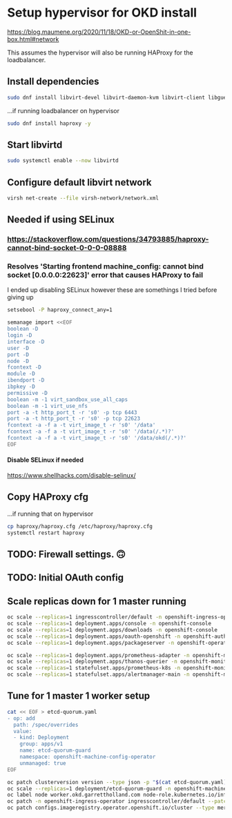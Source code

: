 # Setup hypervisor for OKD install
https://blog.maumene.org/2020/11/18/OKD-or-OpenShit-in-one-box.html#network

This assumes the hypervisor will also be running HAProxy for the loadbalancer.

## Install dependencies
```bash
sudo dnf install libvirt-devel libvirt-daemon-kvm libvirt-client libguestfs-tools-c virt-install
```
...if running loadbalancer on hypervisor
```bash
sudo dnf install haproxy -y
```

## Start libvirtd
```bash
sudo systemctl enable --now libvirtd
```

## Configure default libvirt network
```bash
virsh net-create --file virsh-network/network.xml
```


## Needed if using SELinux

### https://stackoverflow.com/questions/34793885/haproxy-cannot-bind-socket-0-0-0-08888
### Resolves 'Starting frontend machine_config: cannot bind socket [0.0.0.0:22623]' error that causes HAProxy to fail

I ended up disabling SELinux however these are somethings I tried before giving up

```bash
setsebool -P haproxy_connect_any=1
```

```bash
semanage import <<EOF
boolean -D
login -D
interface -D
user -D
port -D
node -D
fcontext -D
module -D
ibendport -D
ibpkey -D
permissive -D
boolean -m -1 virt_sandbox_use_all_caps
boolean -m -1 virt_use_nfs
port -a -t http_port_t -r 's0' -p tcp 6443
port -a -t http_port_t -r 's0' -p tcp 22623
fcontext -a -f a -t virt_image_t -r 's0' '/data'
fcontext -a -f a -t virt_image_t -r 's0' '/data(/.*)?'
fcontext -a -f a -t virt_image_t -r 's0' '/data/okd(/.*)?'
EOF
```
#### Disable SELinux if needed
https://www.shellhacks.com/disable-selinux/

## Copy HAProxy cfg
...if running that on hypervisor
```bash
cp haproxy/haproxy.cfg /etc/haproxy/haproxy.cfg
systemctl restart haproxy
```

## TODO: Firewall settings. 🙃

## TODO: Initial OAuth config

## Scale replicas down for 1 master running
```bash
oc scale --replicas=1 ingresscontroller/default -n openshift-ingress-operator
oc scale --replicas=1 deployment.apps/console -n openshift-console
oc scale --replicas=1 deployment.apps/downloads -n openshift-console
oc scale --replicas=1 deployment.apps/oauth-openshift -n openshift-authentication
oc scale --replicas=1 deployment.apps/packageserver -n openshift-operator-lifecycle-manager

oc scale --replicas=1 deployment.apps/prometheus-adapter -n openshift-monitoring
oc scale --replicas=1 deployment.apps/thanos-querier -n openshift-monitoring
oc scale --replicas=1 statefulset.apps/prometheus-k8s -n openshift-monitoring
oc scale --replicas=1 statefulset.apps/alertmanager-main -n openshift-monitoring
```

## Tune for 1 master 1 worker setup 
```bash
cat << EOF > etcd-quorum.yaml
- op: add
  path: /spec/overrides
  value:
  - kind: Deployment
    group: apps/v1
    name: etcd-quorum-guard
    namespace: openshift-machine-config-operator
    unmanaged: true
EOF
```
```bash
oc patch clusterversion version --type json -p "$(cat etcd-quorum.yaml)"
oc scale --replicas=1 deployment/etcd-quorum-guard -n openshift-machine-config-operator
oc label node worker.okd.garrettholland.com node-role.kubernetes.io/infra="true"
oc patch -n openshift-ingress-operator ingresscontroller/default --patch '{"spec":{"replicas": 1,"nodePlacement":{"nodeSelector":{"matchLabels":{"node-role.kubernetes.io/infra":"true"}}}}}' --type=merge
oc patch configs.imageregistry.operator.openshift.io/cluster --type merge -p '{"spec":{"defaultRoute":true}}'
```